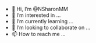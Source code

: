 - 👋 Hi, I’m @NSharonMM
- 👀 I’m interested in ...
- 🌱 I’m currently learning ...
- 💞️ I’m looking to collaborate on ...
- 📫 How to reach me ...

<!whatsApp  - +525621161426
Instagram - sharonphoenix7u7
NSharonMM/NSharonMM is a ✨ special ✨ repository because its `README.md` (this file) appears on your GitHub profile.
You can click the Preview link to take a look at your changes.
--->
